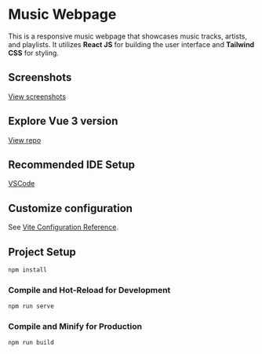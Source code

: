 # Music Webpage

This is a responsive music webpage that showcases music tracks, artists, and playlists. It utilizes **React JS** for building the user interface and **Tailwind CSS** for styling.

## Screenshots

[View screenshots](https://github.com/AmmarNaeemJanjua/react-music-webpage/tree/main/screenshots)

## Explore Vue 3 version

[View repo](https://github.com/AmmarNaeemJanjua/music-webpage)

## Recommended IDE Setup

[VSCode](https://code.visualstudio.com/)

## Customize configuration

See [Vite Configuration Reference](https://vitejs.dev/config/).

## Project Setup

```sh
npm install
```

### Compile and Hot-Reload for Development

```sh
npm run serve
```

### Compile and Minify for Production

```sh
npm run build
```
